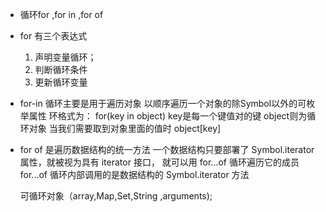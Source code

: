 - 循环for ,for in ,for of

- for 有三个表达式
    1. 声明变量循环；
    2. 判断循环条件
    3. 更新循环变量

- for-in 循环主要是用于遍历对象
    以顺序遍历一个对象的除Symbol以外的可枚举属性
    环格式为：
    for(key in object) key是每一个键值对的键 object则为循环对象
    当我们需要取到对象里面的值时 object[key]

- for of 是遍历数据结构的统一方法
    一个数据结构只要部署了 Symbol.iterator 属性，就被视为具有 iterator 接口，
    就可以用 for...of 循环遍历它的成员
    for...of 循环内部调用的是数据结构的 Symbol.iterator 方法

    可循环对象（array,Map,Set,String ,arguments);

    